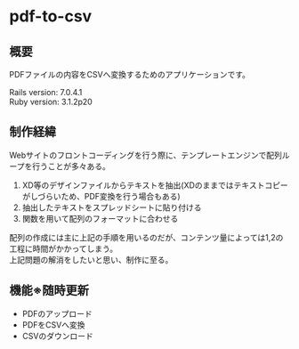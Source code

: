 # pdf-to-csv

## 概要

PDFファイルの内容をCSVへ変換するためのアプリケーションです。

Rails version: 7.0.4.1  
Ruby version: 3.1.2p20

## 制作経緯

Webサイトのフロントコーディングを行う際に、テンプレートエンジンで配列ループを行うことが多々ある。

1. XD等のデザインファイルからテキストを抽出(XDのままではテキストコピーがしづらいため、PDF変換を行う場合もある)
2. 抽出したテキストをスプレッドシートに貼り付ける
3. 関数を用いて配列のフォーマットに合わせる

配列の作成には主に上記の手順を用いるのだが、コンテンツ量によっては1,2の工程に時間がかかってしまう。  
上記問題の解消をしたいと思い、制作に至る。

## 機能※随時更新

- PDFのアップロード
- PDFをCSVへ変換
- CSVのダウンロード